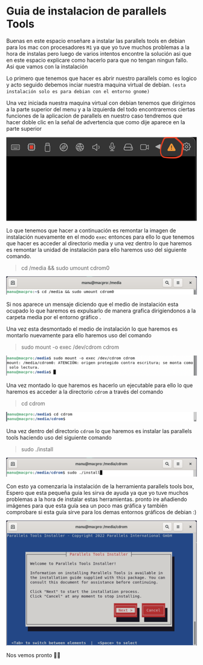 # Guia de instalacion de parallels Tools 

Buenas en este espacio enseñare a instalar las parallels tools en debian para los mac con procesadores `M1` ya que yo tuve muchos problemas a la hora de instalas pero luego de varios intentos encontre la solución asi que en este espacio explicare como hacerlo para que no tengan ningun fallo. Asi que vamos con la instalación



Lo primero que tenemos que hacer es abrir nuestro parallels como es logico y acto seguido debemos inciar nuestra maquina virtual de debian.
`(esta instalación solo es para debian con el entorno gnome)`


Una vez iniciada nuestra maquina virtual con debian tenemos que dirigirnos a la parte superior del menu y a la izquierda del todo encontraremos ciertas funciones de la aplicacion de parallels en nuestro caso tendremos que hacer doble clic en la señal de advertencia que como dije aparece en la parte superior

![Instalacion parallels tool](img/install.png)

Lo que tenemos que hacer a continuación es remontar la imagen de instalación nuevamente en el modo `exec` entonces para ello lo que tenemos que hacer es acceder al directorio media y una vez dentro lo que haremos es remontar la unidad de instalación para ello haremos uso del siguiente comando.

> cd /media && sudo umount cdrom0

![Instalacion parallels tools_1](img/1.png)

Si nos aparece un mensaje diciendo que el medio de instalación esta ocupado lo que haremos es expulsarlo de manera grafica dirigiendonos a la carpeta media por el entorno gráfico .

Una vez esta desmontado el medio de instalación lo que haremos es montarlo nuevamente para ello haremos uso del comando 

> sudo mount -o exec /dev/cdrom cdrom

![Instalacion parallels tools_2](img/2.png)

Una vez montado lo que haremos es hacerlo un ejecutable para ello lo que haremos es acceder a la directorio `cdrom` a través del comando

> cd cdrom

![Instalacion parallels tools_3](img/3.png)

Una vez dentro del directorio `cdrom` lo que haremos es instalar las parallels tools haciendo uso del siguiente comando

> sudo ./install

![Instalacion parallels tools_4](img/4.png)

Con esto ya comenzaria la instalación de la herramienta parallels tools box, Espero que esta pequeña guia les sirva de ayuda ya que yo tuve muchos problemas a la hora de instalar estas herramientas. pronto ire añadiendo imágenes para que esta guía sea un poco mas gráfica  y también comprobare si esta guía sirve para los demas entornos gráficos de debian :)

![Instalacion parallels tools_5](img/5.png)

Nos vemos pronto ✌🏻





